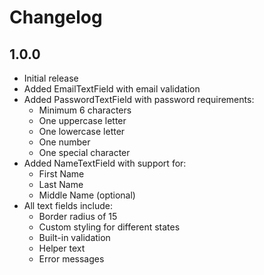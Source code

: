# Changelog

## 1.0.0

* Initial release
* Added EmailTextField with email validation
* Added PasswordTextField with password requirements:
  - Minimum 6 characters
  - One uppercase letter
  - One lowercase letter
  - One number
  - One special character
* Added NameTextField with support for:
  - First Name
  - Last Name
  - Middle Name (optional)
* All text fields include:
  - Border radius of 15
  - Custom styling for different states
  - Built-in validation
  - Helper text
  - Error messages 